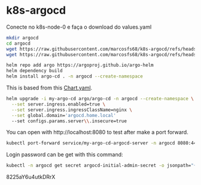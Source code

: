 # k8s-argocd

Conecte no k8s-node-0 e faça o download do values.yaml

```bash
mkdir argocd
cd argocd
wget https://raw.githubusercontent.com/marcosfs68/k8s-argocd/refs/heads/main/argocd/values.yaml
wget https://raw.githubusercontent.com/marcosfs68/k8s-argocd/refs/heads/main/argocd/Chart.yaml

helm repo add argo https://argoproj.github.io/argo-helm
helm dependency build
helm install argo-cd . -n argocd --create-namespace
```

This is based from this [Chart.yaml](https://github.com/argoproj/argo-helm/blob/argo-cd-7.8.28/README.md).

```bash
helm upgrade -i my-argo-cd argo/argo-cd -n argocd --create-namespace \
  --set server.ingress.enabled=true \
  --set server.ingress.ingressClassName=nginx \
  --set global.domain='argocd.home.local'
  --set configs.params.server\\.insecure=true
```

You can open with http://localhost:8080 to test after make a port forward.

```bash
kubectl port-forward service/my-argo-cd-argocd-server -n argocd 8080:443
```

Login password can be get with this command:

```bash
kubectl -n argocd get secret argocd-initial-admin-secret -o jsonpath="{.data.password}" | base64 -d
```

8225aY6u4utkDRrX

